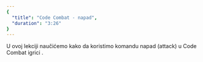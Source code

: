 ```yaml
---
{
  "title": "Code Combat - napad",
  "duration": "3:26"
}
---
```


U ovoj lekciji naučićemo kako da koristimo komandu napad (attack) u Code Combat igrici .
